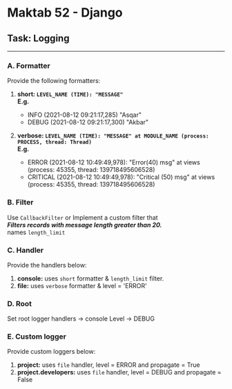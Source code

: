 # Maktab 52 - Django
## Task: Logging

----
### A. Formatter
Provide the following formatters:  
1. **short: `LEVEL_NAME (TIME): "MESSAGE"`**    
**E.g.**  
    - INFO (2021-08-12 09:21:17,285) "Asqar"
    - DEBUG (2021-08-12 09:21:17,300) "Akbar"
  
2. **verbose: `LEVEL_NAME (TIME): "MESSAGE" at MODULE_NAME (process: PROCESS, thread: Thread)`**  
**E.g.**  
    - ERROR (2021-08-12 10:49:49,978): "Error(40) msg" at views (process: 45355, thread: 139718495606528)
    - CRITICAL (2021-08-12 10:49:49,978): "Critical (50) msg" at views (process: 45355, thread: 139718495606528)

### B. Filter 
Use `CallbackFilter` or Implement a custom filter that   
_**Filters records with message length greater than 20.**_  
names `length_limit`

### C. Handler  
Provide the handlers below:
1. **console:** uses `short` formatter & `length_limit` filter. 
2. **file:** uses `verbose` formatter & level = 'ERROR'

### D. Root
Set root logger handlers -> console
Level -> DEBUG

### E. Custom logger
Provide custom loggers below:  
1. **project:** uses `file` handler, level = ERROR and propagate = True  
2. **project.developers:** uses `file` handler, level = DEBUG and propagate = False  

